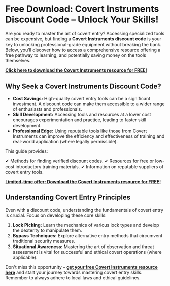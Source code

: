# Free Download: Covert Instruments Discount Code – Unlock Your Skills!

Are you ready to master the art of covert entry? Accessing specialized tools can be expensive, but finding a **Covert Instruments discount code** is your key to unlocking professional-grade equipment without breaking the bank. Below, you’ll discover how to access a comprehensive resource offering a free pathway to learning, and potentially saving money on the tools themselves.

[**Click here to download the Covert Instruments resource for FREE!**](https://udemywork.com/covert-instruments-discount-code)

## Why Seek a Covert Instruments Discount Code?

*   **Cost Savings:** High-quality covert entry tools can be a significant investment. A discount code can make them accessible to a wider range of enthusiasts and professionals.
*   **Skill Development:** Accessing tools and resources at a lower cost encourages experimentation and practice, leading to faster skill development.
*   **Professional Edge:** Using reputable tools like those from Covert Instruments can improve the efficiency and effectiveness of training and real-world application (where legally permissible).

This guide provides:

✔ Methods for finding verified discount codes.
✔ Resources for free or low-cost introductory training materials.
✔ Information on reputable suppliers of covert entry tools.

[**Limited-time offer: Download the Covert Instruments resource for FREE!**](https://udemywork.com/covert-instruments-discount-code)

## Understanding Covert Entry Principles

Even with a discount code, understanding the fundamentals of covert entry is crucial. Focus on developing these core skills:

1.  **Lock Picking:** Learn the mechanics of various lock types and develop the dexterity to manipulate them.
2.  **Bypass Techniques:** Explore alternative entry methods that circumvent traditional security measures.
3.  **Situational Awareness:** Mastering the art of observation and threat assessment is vital for successful and ethical covert operations (where applicable).

Don't miss this opportunity – **[get your free Covert Instruments resource here](https://udemywork.com/covert-instruments-discount-code)** and start your journey towards mastering covert entry skills. Remember to always adhere to local laws and ethical guidelines.

